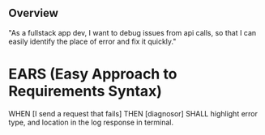 ## Overview

"As a fullstack app dev, I want to debug issues from api calls, so that I can easily identify the place of error and fix it quickly."

# EARS (Easy Approach to Requirements Syntax)

WHEN [I send a request that fails] THEN [diagnosor] SHALL highlight error type, and location in the log response in terminal.
